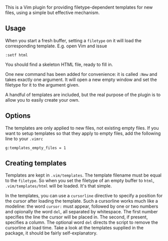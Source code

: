 This is a Vim plugin for providing filetype-dependent templates for new files, using a simple but effective mechanism.


Usage
-----

When you start a fresh buffer, setting a `filetype` on it will load the corresponding template. E.g. open Vim and issue

    :setf html

You should find a skeleton HTML file, ready to fill in.

One new command has been added for convenience: it is called `:New` and takes exactly one argument. It will open a new empty window and set the filetype for it to the argument given.

A handful of templates are included, but the real purpose of the plugin is to allow you to easily create your own.

Options
-------

The templates are only applied to new files, not existing empty files. If you want to setup templates so that they apply to empty files, add the following line to your `.vimrc`

    g:templates_empty_files = 1


Creating templates
------------------

Templates are kept in `.vim/templates`. The template filename must be equal to the `filetype`. So when you set the filetype of an empty buffer to `html`, `.vim/templates/html` will be loaded. It's that simple.

In the templates, you can use a `cursorline` directive to specify a position for the cursor after loading the template. Such a cursorline works much like a modeline: the word `cursor:` must appear, followed by one or two numbers and opionally the word `del`, all separated by whitespace. The first number specifies the line the cursor will be placed in. The second, if present, specifies a column. The optional word `del` directs the script to remove the cursorline at load time. Take a look at the templates supplied in the package, it should be fairly self-explanatory.
